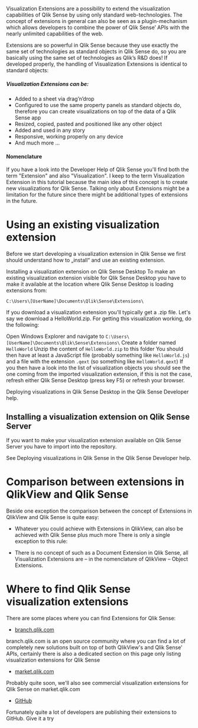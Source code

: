 Visualization Extensions are a possibility to extend the visualization capabilities of Qlik Sense by using only standard web-technologies. The concept of extensions in general can also be seen as a plugin-mechanism which allows developers to combine the power of Qlik Sense’ APIs with the nearly unlimited capabilities of the web.

Extensions are so powerful in Qlik Sense because they use exactly the same set of technologies as standard objects in Qlik Sense do, so you are basically using the same set of technologies as Qlik’s R&D does!
If developed properly, the handling of Visualization Extensions is identical to standard objects:

##### Visualization Extensions can be:
* Added to a sheet via drag’n’drop
* Configured to use the same property panels as standard objects do, therefore you can create visualizations on top of the data of a Qlik Sense app
* Resized, copied, pasted and positioned like any other object
* Added and used in any story
* Responsive, working properly on any device
* And much more …

#### Nomenclature
If you have a look into the Developer Help of Qlik Sense you'll find both the term "Extension" and also "Visualization". I keep to the term Visualization Extension in this tutorial because the main idea of this concept is to create new visualizations for Qlik Sense. Talking only about Extensions might be a limitation for the future since there might be additional types of extensions in the future.

# Using an existing visualization extension
Before we start developing a visualization extension in Qlik Sense we first should understand how to „install“ and use an existing extension.

Installing a visualization extension on Qlik Sense Desktop
To make an existing visualization extension visible for Qlik Sense Desktop you have to make it available at the location where Qlik Sense Desktop is loading extensions from:

```
C:\Users\[UserName]\Documents\Qlik\Sense\Extensions\
```
If you download a visualization extension you'll typically get a .zip file. Let's say we download a HelloWorld.zip. For getting this visualization working, do the following:

Open Windows Explorer and navigate to ```C:\Users\[UserName]\Documents\Qlik\Sense\Extensions\```
Create a folder named ```HelloWorld```
Unzip the content of ```HelloWorld.zip``` to this folder
You should then have at least a JavaScript file (probably something like ```HelloWorld.js```) and a file with the extension ```.qext``` (so something like ```HelloWorld.qext```)
If you then have a look into the list of visualization objects you should see the one coming from the imported visualization extension, if this is not the case, refresh either Qlik Sense Desktop (press key F5) or refresh your browser.

Deploying visualizations in Qlik Sense Desktop in the Qlik Sense Developer help.

## Installing a visualization extension on Qlik Sense Server
If you want to make your visualization extension available on Qlik Sense Server you have to import into the repository.

See Deploying visualizations in Qlik Sense in the Qlik Sense Developer help.

# Comparison between extensions in QlikView and Qlik Sense
Beside one exception the comparison between the concept of Extensions in QlikView and Qlik Sense is quite easy:

* Whatever you could achieve with Extensions in QlikView, can also be achieved with Qlik Sense plus much more
There is only a single exception to this rule:

* There is no concept of such as a Document Extension in Qlik Sense, all Visualization Extensions are – in the nomenclature of QlikView – Object Extensions.

# Where to find Qlik Sense visualization extensions
There are some places where you can find Extensions for Qlik Sense:

* [branch.qlik.com](http://branch.qlik.com/)

branch.qlik.com is an open source community where you can find a lot of completely new solutions built on top of both QlikView's and Qlik Sense' APIs, certainly there is also a dedicated section on this page only listing visualization extensions for Qlik Sense

* [market.qlik.com](http://market.qlik.com/)

Probably quite soon, we'll also see commercial visualization extensions for Qlik Sense on market.qlik.com

* [GitHub](https://github.com/)

Fortunately quite a lot of developers are publishing their extensions to GitHub. Give it a try